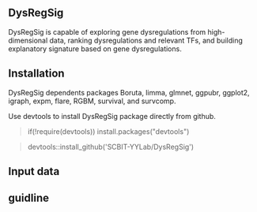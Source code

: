 ## DysRegSig
DysRegSig is capable of exploring gene dysregulations from high-dimensional data, ranking dysregulations and relevant TFs, and building explanatory signature based on gene dysregulations.

## Installation
DysRegSig dependents packages Boruta, limma, glmnet, ggpubr, ggplot2, igraph, expm, flare, RGBM, survival, and survcomp.

Use devtools to install DysRegSig package directly from github.



> if(!require(devtools)) install.packages("devtools")

> devtools::install_github('SCBIT-YYLab/DysRegSig')

## Input data


## guidline


